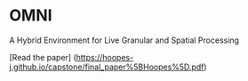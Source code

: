 # OMNI
A Hybrid Environment for Live Granular and Spatial Processing

[Read the paper] (https://hoopes-j.github.io/capstone/final_paper%5BHoopes%5D.pdf)
